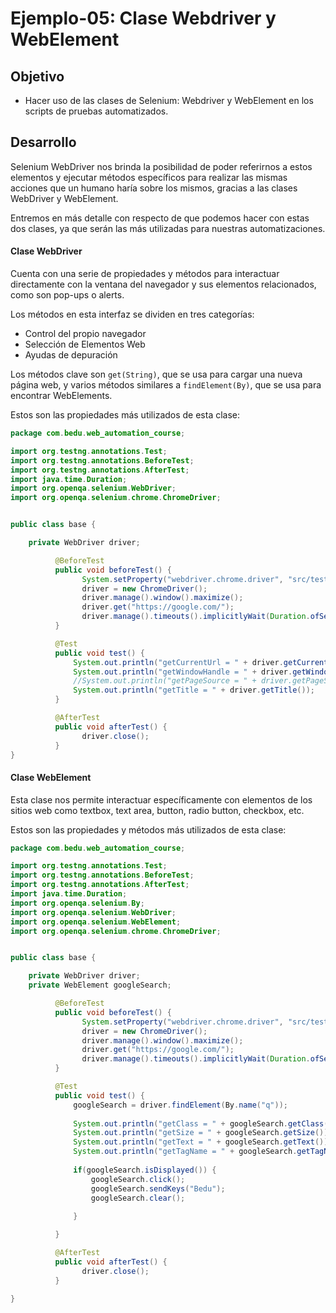 # Ejemplo-05: Clase Webdriver y WebElement

## Objetivo

* Hacer uso de las clases de Selenium: Webdriver y WebElement en los scripts de pruebas automatizados.

## Desarrollo

Selenium WebDriver nos brinda la posibilidad de poder referirnos a estos elementos y ejecutar métodos específicos para realizar las mismas acciones que un humano haría sobre los mismos, gracias a las clases WebDriver y WebElement.

Entremos en más detalle con respecto de que podemos hacer con estas dos clases, ya que serán las más utilizadas para nuestras automatizaciones.

#### Clase WebDriver

Cuenta con una serie de propiedades y métodos para interactuar directamente con la ventana del navegador y sus elementos relacionados, como son pop-ups o alerts.

Los métodos en esta interfaz se dividen en tres categorías:
- Control del propio navegador
- Selección de Elementos Web
- Ayudas de depuración

Los métodos clave son `get(String)`, que se usa para cargar una nueva página web, y varios métodos similares a `findElement(By)`, que se usa para encontrar WebElements.

Estos son las propiedades más utilizados de esta clase:

```Java
package com.bedu.web_automation_course;

import org.testng.annotations.Test;
import org.testng.annotations.BeforeTest;
import org.testng.annotations.AfterTest;
import java.time.Duration;
import org.openqa.selenium.WebDriver;
import org.openqa.selenium.chrome.ChromeDriver;


public class base {

	private WebDriver driver;

		  @BeforeTest
		  public void beforeTest() {
				System.setProperty("webdriver.chrome.driver", "src/test/resources/webdrivers/chromedriver");
				driver = new ChromeDriver();
				driver.manage().window().maximize();
				driver.get("https://google.com/");
				driver.manage().timeouts().implicitlyWait(Duration.ofSeconds(10));			
		  }

		  @Test
		  public void test() {
			  System.out.println("getCurrentUrl = " + driver.getCurrentUrl());		  
			  System.out.println("getWindowHandle = " + driver.getWindowHandle());
			  //System.out.println("getPageSource = " + driver.getPageSource());
			  System.out.println("getTitle = " + driver.getTitle());
		  }

		  @AfterTest
		  public void afterTest() {
			  	driver.close();
		  }
}
```


#### Clase WebElement

Esta clase nos permite interactuar específicamente con elementos de los sitios web como textbox, text area, button, radio button, checkbox, etc.

Estos son las propiedades y métodos más utilizados de esta clase:

```Java
package com.bedu.web_automation_course;

import org.testng.annotations.Test;
import org.testng.annotations.BeforeTest;
import org.testng.annotations.AfterTest;
import java.time.Duration;
import org.openqa.selenium.By;
import org.openqa.selenium.WebDriver;
import org.openqa.selenium.WebElement;
import org.openqa.selenium.chrome.ChromeDriver;


public class base {

	private WebDriver driver;
	private WebElement googleSearch;

		  @BeforeTest
		  public void beforeTest() {
				System.setProperty("webdriver.chrome.driver", "src/test/resources/webdrivers/chromedriver");
				driver = new ChromeDriver();
				driver.manage().window().maximize();
				driver.get("https://google.com/");
				driver.manage().timeouts().implicitlyWait(Duration.ofSeconds(10));			
		  }

		  @Test
		  public void test() {
			  googleSearch = driver.findElement(By.name("q"));
			  
			  System.out.println("getClass = " + googleSearch.getClass());
			  System.out.println("getSize = " + googleSearch.getSize());
			  System.out.println("getText = " + googleSearch.getText());
			  System.out.println("getTagName = " + googleSearch.getTagName());	  
			  
			  if(googleSearch.isDisplayed()) {
				  googleSearch.click();
				  googleSearch.sendKeys("Bedu");
				  googleSearch.clear();
				  
			  }

		  }

		  @AfterTest
		  public void afterTest() {
			  	driver.close();
		  }

}
```